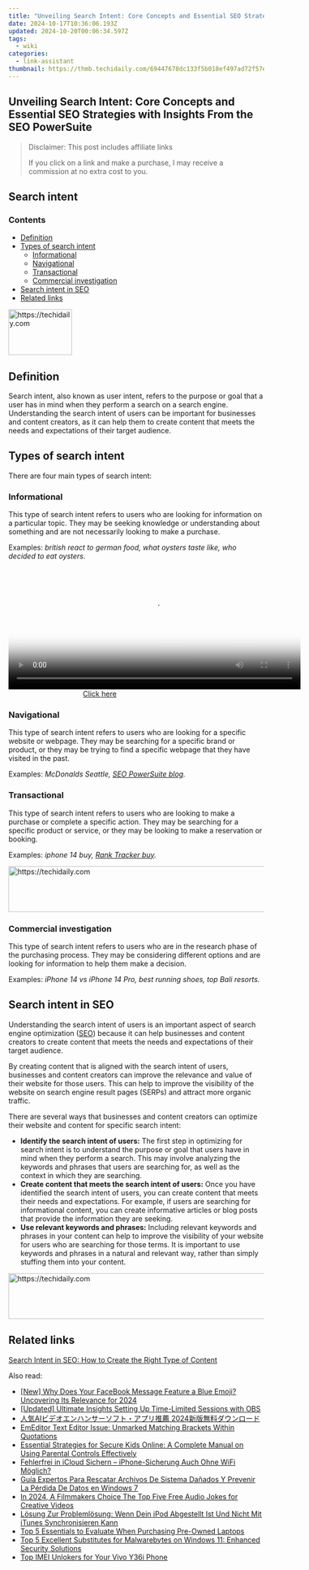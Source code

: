```yaml
---
title: "Unveiling Search Intent: Core Concepts and Essential SEO Strategies with Insights From the SEO PowerSuite"
date: 2024-10-17T10:36:06.193Z
updated: 2024-10-20T00:06:34.597Z
tags:
  - wiki
categories:
  - link-assistant
thumbnail: https://thmb.techidaily.com/69447678dc133f5b018ef497ad72f57eb0cb6c7d822e25e4c7a002557a9f1942.jpg
---
```


## Unveiling Search Intent: Core Concepts and Essential SEO Strategies with Insights From the SEO PowerSuite

>  Disclaimer: This post includes affiliate links
>
>  If you click on a link and make a purchase, I may receive a commission at no extra cost to you.
>

## Search intent

### Contents

* [Definition](https://tools.techidaily.com/link-assistant/products/)
* [Types of search intent](https://tools.techidaily.com/link-assistant/products/)  
   * [Informational](https://tools.techidaily.com/link-assistant/products/)  
   * [Navigational](https://tools.techidaily.com/link-assistant/products/)  
   * [Transactional](https://tools.techidaily.com/link-assistant/products/)  
   * [Commercial investigation](https://tools.techidaily.com/link-assistant/products/)
* [Search intent in SEO](https://tools.techidaily.com/link-assistant/products/)
* [Related links](https://tools.techidaily.com/link-assistant/products/)

<!-- affiliate ads begin -->
<a href="https://25home.pxf.io/c/5597632/2148637/16836" target="_top" id="2148637">
  <img src="//a.impactradius-go.com/display-ad/16836-2148637" border="0" alt="https://techidaily.com" width="125" height="90"/>
</a>
<img height="0" width="0" src="https://25home.pxf.io/i/5597632/2148637/16836" style="position:absolute;visibility:hidden;" border="0" />
<!-- affiliate ads end -->

## Definition

Search intent, also known as user intent, refers to the purpose or goal that a user has in mind when they perform a search on a search engine. Understanding the search intent of users can be important for businesses and content creators, as it can help them to create content that meets the needs and expectations of their target audience.

## Types of search intent

There are four main types of search intent:

### Informational

This type of search intent refers to users who are looking for information on a particular topic. They may be seeking knowledge or understanding about something and are not necessarily looking to make a purchase.

Examples: _british react to german food, what oysters taste like, who decided to eat oysters._

<!-- affiliate ads begin -->
<span id="1983473">
					<video width="576" height="240" style="cursor:pointer"
           poster="//a.impactradius-go.com/display-clicktoplayimage/1983473.png"
           onclick="if(!this.playClicked){this.play();this.setAttribute('controls',true);this.playClicked=true;}">
	   <source src="//a.impactradius-go.com/display-ad/22993-1983473">
	   <img src="//a.impactradius-go.com/display-clicktoplayimage/1983473.png" style="border: none; height: 100%; width: 100%; object-fit: contain">
	</video>
	<div style="width:360px;text-align:center"><a href="javascript:window.open(decodeURIComponent('https%3A%2F%2Fhomestyler.sjv.io%2Fc%2F5597632%2F1983473%2F22993'), '_blank');void(0);">Click here</a></div>
</span>
<img height="0" width="0" src="https://imp.pxf.io/i/5597632/1983473/22993" style="position:absolute;visibility:hidden;" border="0" />
<!-- affiliate ads end -->

### Navigational

This type of search intent refers to users who are looking for a specific website or webpage. They may be searching for a specific brand or product, or they may be trying to find a specific webpage that they have visited in the past.

Examples: _McDonalds Seattle, [SEO PowerSuite blog](https://tools.techidaily.com/link-assistant/products/)._

### Transactional

This type of search intent refers to users who are looking to make a purchase or complete a specific action. They may be searching for a specific product or service, or they may be looking to make a reservation or booking.

Examples: _iphone 14 buy, [Rank Tracker buy](https://tools.techidaily.com/link-assistant/products/)._

<!-- affiliate ads begin -->
<a href="https://ephamedtechinc.pxf.io/c/5597632/2137221/26400" target="_top" id="2137221">
  <img src="//a.impactradius-go.com/display-ad/26400-2137221" border="0" alt="https://techidaily.com" width="728" height="90"/>
</a>
<img height="0" width="0" src="https://ephamedtechinc.pxf.io/i/5597632/2137221/26400" style="position:absolute;visibility:hidden;" border="0" />
<!-- affiliate ads end -->

### Commercial investigation

This type of search intent refers to users who are in the research phase of the purchasing process. They may be considering different options and are looking for information to help them make a decision.

Examples: _iPhone 14 vs iPhone 14 Pro, best running shoes, top Bali resorts._

## Search intent in SEO

Understanding the search intent of users is an important aspect of search engine optimization ([SEO](https://tools.techidaily.com/link-assistant/products/)) because it can help businesses and content creators to create content that meets the needs and expectations of their target audience.

By creating content that is aligned with the search intent of users, businesses and content creators can improve the relevance and value of their website for those users. This can help to improve the visibility of the website on search engine result pages (SERPs) and attract more organic traffic.

There are several ways that businesses and content creators can optimize their website and content for specific search intent:

* **Identify the search intent of users:** The first step in optimizing for search intent is to understand the purpose or goal that users have in mind when they perform a search. This may involve analyzing the keywords and phrases that users are searching for, as well as the context in which they are searching.
* **Create content that meets the search intent of users:** Once you have identified the search intent of users, you can create content that meets their needs and expectations. For example, if users are searching for informational content, you can create informative articles or blog posts that provide the information they are seeking.
* **Use relevant keywords and phrases:** Including relevant keywords and phrases in your content can help to improve the visibility of your website for users who are searching for those terms. It is important to use keywords and phrases in a natural and relevant way, rather than simply stuffing them into your content.

<!-- affiliate ads begin -->
<a href="https://appsumo.8odi.net/c/5597632/2043596/7443" target="_top" id="2043596">
  <img src="//a.impactradius-go.com/display-ad/7443-2043596" border="0" alt="https://techidaily.com" width="728" height="90"/>
</a>
<img height="0" width="0" src="https://appsumo.8odi.net/i/5597632/2043596/7443" style="position:absolute;visibility:hidden;" border="0" />
<!-- affiliate ads end -->

## Related links

[Search Intent in SEO: How to Create the Right Type of Content](https://tools.techidaily.com/link-assistant/products/)

<ins class="adsbygoogle"
     style="display:block"
     data-ad-format="autorelaxed"
     data-ad-client="ca-pub-7571918770474297"
     data-ad-slot="1223367746"></ins>

<ins class="adsbygoogle"
     style="display:block"
     data-ad-client="ca-pub-7571918770474297"
     data-ad-slot="8358498916"
     data-ad-format="auto"
     data-full-width-responsive="true"></ins>

<span class="atpl-alsoreadstyle">Also read:</span>
<div><ul>
<li><a href="https://facebook-clips.techidaily.com/new-why-does-your-facebook-message-feature-a-blue-emoji-uncovering-its-relevance-for-2024/"><u>[New] Why Does Your FaceBook Message Feature a Blue Emoji? Uncovering Its Relevance for 2024</u></a></li>
<li><a href="https://digital-screen-recording.techidaily.com/updated-ultimate-insights-setting-up-time-limited-sessions-with-obs/"><u>[Updated] Ultimate Insights Setting Up Time-Limited Sessions with OBS</u></a></li>
<li><a href="https://some-guidance.techidaily.com/ai-2024/"><u>人気AIビデオエンハンサーソフト・アプリ推薦 2024新版無料ダウンロード</u></a></li>
<li><a href="https://win-outstanding.techidaily.com/emeditor-text-editor-issue-unmarked-matching-brackets-within-quotations/"><u>EmEditor Text Editor Issue: Unmarked Matching Brackets Within Quotations</u></a></li>
<li><a href="https://win-extraordinary.techidaily.com/essential-strategies-for-secure-kids-online-a-complete-manual-on-using-parental-controls-effectively/"><u>Essential Strategies for Secure Kids Online: A Complete Manual on Using Parental Controls Effectively</u></a></li>
<li><a href="https://win-extraordinary.techidaily.com/fehlerfrei-in-icloud-sichern-iphone-sicherung-auch-ohne-wifi-moglich/"><u>Fehlerfrei in iCloud Sichern – iPhone-Sicherung Auch Ohne WiFi Möglich?</u></a></li>
<li><a href="https://win-extraordinary.techidaily.com/guia-expertos-para-rescatar-archivos-de-sistema-danados-y-prevenir-la-perdida-de-datos-en-windows-7/"><u>Guía Expertos Para Rescatar Archivos De Sistema Dañados Y Prevenir La Pérdida De Datos en Windows 7</u></a></li>
<li><a href="https://audio-editing.techidaily.com/in-2024-a-filmmakers-choice-the-top-five-free-audio-jokes-for-creative-videos/"><u>In 2024, A Filmmakers Choice The Top Five Free Audio Jokes for Creative Videos</u></a></li>
<li><a href="https://win-extraordinary.techidaily.com/losung-zur-problemlosung-wenn-dein-ipod-abgestellt-ist-und-nicht-mit-itunes-synchronisieren-kann/"><u>Lösung Zur Problemlösung: Wenn Dein iPod Abgestellt Ist Und Nicht Mit iTunes Synchronisieren Kann</u></a></li>
<li><a href="https://tech-recovery.techidaily.com/top-5-essentials-to-evaluate-when-purchasing-pre-owned-laptops/"><u>Top 5 Essentials to Evaluate When Purchasing Pre-Owned Laptops</u></a></li>
<li><a href="https://win-extraordinary.techidaily.com/top-5-excellent-substitutes-for-malwarebytes-on-windows-11-enhanced-security-solutions/"><u>Top 5 Excellent Substitutes for Malwarebytes on Windows 11: Enhanced Security Solutions</u></a></li>
<li><a href="https://sim-unlock.techidaily.com/top-imei-unlokers-for-your-vivo-y36i-phone-by-drfone-android/"><u>Top IMEI Unlokers for Your Vivo Y36i Phone</u></a></li>
</ul></div>

